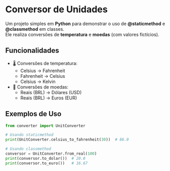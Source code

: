 #  Conversor de Unidades

Um projeto simples em **Python** para demonstrar o uso de **@staticmethod** e **@classmethod** em classes.  
Ele realiza conversões de **temperatura** e **moedas** (com valores fictícios).

## Funcionalidades
- 🌡️ Conversões de temperatura:
  - Celsius → Fahrenheit
  - Fahrenheit → Celsius
  - Celsius → Kelvin
- 💱 Conversões de moedas:
  - Reais (BRL) → Dólares (USD)
  - Reais (BRL) → Euros (EUR)

## Exemplos de Uso
```python
from converter import UnitConverter

# Usando staticmethod
print(UnitConverter.celsius_to_fahrenheit(30))  # 86.0

# Usando classmethod
conversor = UnitConverter.from_real(100)
print(conversor.to_dolar())  # 20.0
print(conversor.to_euro())   # 16.67
